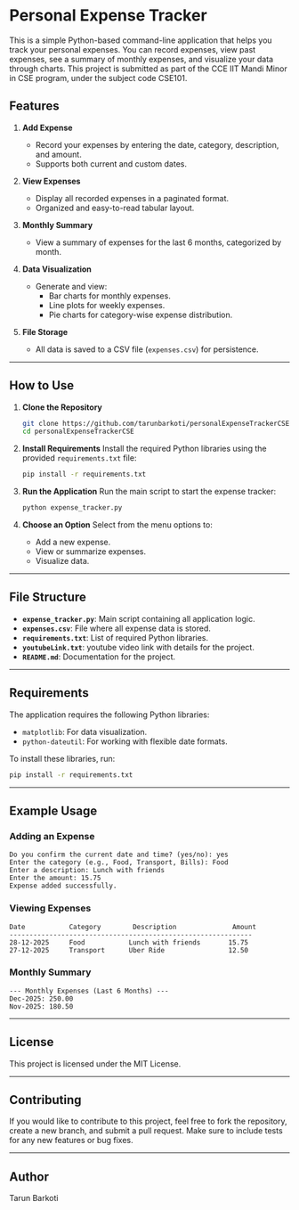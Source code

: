 # Personal Expense Tracker

This is a simple Python-based command-line application that helps you track your personal expenses. You can record expenses, view past expenses, see a summary of monthly expenses, and visualize your data through charts. This project is submitted as part of the CCE IIT Mandi Minor in CSE program, under the subject code CSE101.


## Features

1. **Add Expense**
   - Record your expenses by entering the date, category, description, and amount.
   - Supports both current and custom dates.

2. **View Expenses**
   - Display all recorded expenses in a paginated format.
   - Organized and easy-to-read tabular layout.

3. **Monthly Summary**
   - View a summary of expenses for the last 6 months, categorized by month.

4. **Data Visualization**
   - Generate and view:
     - Bar charts for monthly expenses.
     - Line plots for weekly expenses.
     - Pie charts for category-wise expense distribution.

5. **File Storage**
   - All data is saved to a CSV file (`expenses.csv`) for persistence.

---

## How to Use

1. **Clone the Repository**
   ```bash
   git clone https://github.com/tarunbarkoti/personalExpenseTrackerCSE.git
   cd personalExpenseTrackerCSE
   ```

2. **Install Requirements**
   Install the required Python libraries using the provided `requirements.txt` file:
   ```bash
   pip install -r requirements.txt
   ```

3. **Run the Application**
   Run the main script to start the expense tracker:
   ```bash
   python expense_tracker.py
   ```

4. **Choose an Option**
   Select from the menu options to:
   - Add a new expense.
   - View or summarize expenses.
   - Visualize data.

---

## File Structure

- **`expense_tracker.py`**: Main script containing all application logic.
- **`expenses.csv`**: File where all expense data is stored.
- **`requirements.txt`**: List of required Python libraries.
- **`youtubeLink.txt`**: youtube video link with details for the project.
- **`README.md`**: Documentation for the project.

---

## Requirements

The application requires the following Python libraries:

- `matplotlib`: For data visualization.
- `python-dateutil`: For working with flexible date formats.

To install these libraries, run:
```bash
pip install -r requirements.txt
```

---

## Example Usage

### Adding an Expense
```
Do you confirm the current date and time? (yes/no): yes
Enter the category (e.g., Food, Transport, Bills): Food
Enter a description: Lunch with friends
Enter the amount: 15.75
Expense added successfully.
```

### Viewing Expenses
```
Date           Category        Description              Amount    
-------------------------------------------------------------
28-12-2025     Food           Lunch with friends       15.75     
27-12-2025     Transport      Uber Ride                12.50     
```

### Monthly Summary
```
--- Monthly Expenses (Last 6 Months) ---
Dec-2025: 250.00
Nov-2025: 180.50
```

---

## License
This project is licensed under the MIT License.

---

## Contributing
If you would like to contribute to this project, feel free to fork the repository, create a new branch, and submit a pull request. Make sure to include tests for any new features or bug fixes.

---

## Author
Tarun Barkoti

